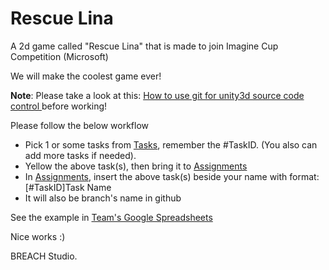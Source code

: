 Rescue Lina
=================================

A 2d game called "Rescue Lina" that is made to join Imagine Cup Competition (Microsoft)

We will make the coolest game ever!

**Note**: Please take a look at this: [How to use git for unity3d source code control ](http://stackoverflow.com/questions/18225126/how-to-use-git-for-unity3d-source-control) before working!

Please follow the below workflow
- Pick 1 or some tasks from [Tasks](https://docs.google.com/spreadsheets/d/1eyge4Om2QlHr3VhOefvnvySQaoNwSJ_r0VSb4eixdYA/edit#gid=132966121), remember the #TaskID. (You also can add more tasks if needed). 
- Yellow the above task(s), then bring it to [Assignments](https://docs.google.com/spreadsheets/d/1eyge4Om2QlHr3VhOefvnvySQaoNwSJ_r0VSb4eixdYA/edit#gid=0)
- In [Assignments](https://docs.google.com/spreadsheets/d/1eyge4Om2QlHr3VhOefvnvySQaoNwSJ_r0VSb4eixdYA/edit#gid=0), insert the above task(s) beside your name with format: [#TaskID]Task Name
- It will also be branch's name in github

See the example in [Team's Google Spreadsheets](https://docs.google.com/spreadsheets/d/1eyge4Om2QlHr3VhOefvnvySQaoNwSJ_r0VSb4eixdYA)

Nice works :)

BREACH Studio.

